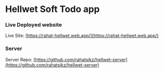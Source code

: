 # Hellwet Soft Todo app

### Live Deployed website

Live Site: [https://rahat-hellwet.web.app/](https://rahat-hellwet.web.app/)

### Server

Server Repo: [https://github.com/rahatsikz/hellwet-server](https://github.com/rahatsikz/hellwet-server)
